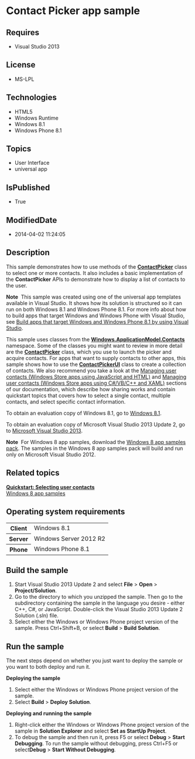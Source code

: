 # Contact Picker app sample
## Requires
* Visual Studio 2013
## License
* MS-LPL
## Technologies
* HTML5
* Windows Runtime
* Windows 8.1
* Windows Phone 8.1
## Topics
* User Interface
* universal app
## IsPublished
* True
## ModifiedDate
* 2014-04-02 11:24:05
## Description

<div id="mainSection">
<p>This sample demonstrates how to use methods of the <a href="http://msdn.microsoft.com/library/windows/apps/br224913">
<b>ContactPicker</b></a> class to select one or more contacts. It also includes a basic implementation of the
<b>ContactPicker</b> APIs to demonstrate how to display a list of contacts to the user.
</p>
<p class="note"><b>Note</b>&nbsp;&nbsp;This sample was created using one of the universal app templates available in Visual Studio. It shows how its solution is structured so it can run on both Windows&nbsp;8.1 and Windows Phone 8.1. For more info about how to build apps
 that target Windows and Windows Phone with Visual Studio, see <a href="http://msdn.microsoft.com/library/windows/apps/dn609832">
Build apps that target Windows and Windows Phone 8.1 by using Visual Studio</a>.</p>
<p>This sample uses classes from the <a href="http://msdn.microsoft.com/library/windows/apps/br225002">
<b>Windows.ApplicationModel.Contacts</b></a> namespace. Some of the classes you might want to review in more detail are the
<a href="http://msdn.microsoft.com/library/windows/apps/br224913"><b>ContactPicker</b></a> class, which you use to launch the picker and acquire contacts. For apps that want to supply contacts to other apps, this sample shows how to use the
<a href="http://msdn.microsoft.com/library/windows/apps/hh738389"><b>ContactPickerUI</b></a> class to create a collection of contacts. We also recommend you take a look at the
<a href="http://msdn.microsoft.com/library/windows/apps/hh464939">Managing user contacts (Windows Store apps using JavaScript and HTML)</a> and
<a href="http://msdn.microsoft.com/library/windows/apps/hh464950">Managing user contacts (Windows Store apps using C#/VB/C&#43;&#43; and XAML)</a> sections of our documentation, which describe how sharing works and contain quickstart topics that covers how to select
 a single contact, multiple contacts, and select specific contact information. </p>
<p>To obtain an evaluation copy of Windows&nbsp;8.1, go to <a href="http://go.microsoft.com/fwlink/p/?linkid=301696">
Windows&nbsp;8.1</a>.</p>
<p>To obtain an evaluation copy of Microsoft Visual Studio&nbsp;2013 Update&nbsp;2, go to <a href="http://go.microsoft.com/fwlink/p/?linkid=301697">
Microsoft Visual Studio&nbsp;2013</a>.</p>
<p></p>
<p class="note"><b>Note</b>&nbsp;&nbsp;For Windows&nbsp;8 app samples, download the <a href="http://go.microsoft.com/fwlink/p/?LinkId=301698">
Windows&nbsp;8 app samples pack</a>. The samples in the Windows&nbsp;8 app samples pack will build and run only on Microsoft Visual Studio&nbsp;2012.</p>
<p></p>
<h2><a id="related_topics"></a>Related topics</h2>
<dl><dt><a href="http://msdn.microsoft.com/library/windows/apps/jj153343"><b>Quickstart: Selecting user contacts</b></a>
</dt><dt><a href="http://go.microsoft.com/fwlink/p/?LinkID=227694">Windows 8 app samples</a>
</dt></dl>
<h2>Operating system requirements</h2>
<table>
<tbody>
<tr>
<th>Client</th>
<td><dt>Windows&nbsp;8.1 </dt></td>
</tr>
<tr>
<th>Server</th>
<td><dt>Windows Server&nbsp;2012&nbsp;R2 </dt></td>
</tr>
<tr>
<th>Phone</th>
<td><dt>Windows Phone 8.1 </dt></td>
</tr>
</tbody>
</table>
<h2>Build the sample</h2>
<p></p>
<ol>
<li>Start Visual Studio&nbsp;2013 Update&nbsp;2 and select <b>File</b> &gt; <b>Open</b> &gt;
<b>Project/Solution</b>. </li><li>Go to the directory to which you unzipped the sample. Then go to the subdirectory containing the sample in the language you desire - either C&#43;&#43;, C#, or JavaScript. Double-click the Visual Studio&nbsp;2013 Update&nbsp;2 Solution (.sln) file.
</li><li>Select either the Windows or Windows Phone project version of the sample. Press Ctrl&#43;Shift&#43;B, or select
<b>Build</b> &gt; <b>Build Solution</b>. </li></ol>
<p></p>
<h2>Run the sample</h2>
<p>The next steps depend on whether you just want to deploy the sample or you want to both deploy and run it.</p>
<p><b>Deploying the sample</b></p>
<ol>
<li>Select either the Windows or Windows Phone project version of the sample. </li><li>Select <b>Build</b> &gt; <b>Deploy Solution</b>. </li></ol>
<p><b>Deploying and running the sample</b></p>
<ol>
<li>Right-click either the Windows or Windows Phone project version of the sample in
<b>Solution Explorer</b> and select <b>Set as StartUp Project</b>. </li><li>To debug the sample and then run it, press F5 or select <b>Debug</b> &gt; <b>
Start Debugging</b>. To run the sample without debugging, press Ctrl&#43;F5 or select<b>Debug</b> &gt;
<b>Start Without Debugging</b>. </li></ol>
</div>
